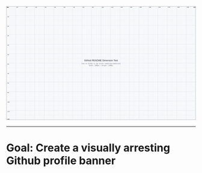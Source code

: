 <img src="https://raw.githubusercontent.com/jaygriffinjay/jaygriffinjay/refs/heads/main/github-dimension-test.svg?v=1728216000" alt="GitHub Dimension Test"> 




















---

# Goal: Create a visually arresting Github profile banner
